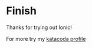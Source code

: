 # Finish

Thanks for trying out Ionic!

For more try my [katacoda profile](https://www.katacoda.com/thoth)
